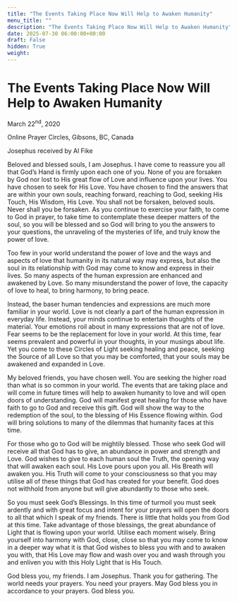 ```yaml
---
title: "The Events Taking Place Now Will Help to Awaken Humanity"
menu_title: ""
description: "The Events Taking Place Now Will Help to Awaken Humanity"
date: 2025-07-30 06:00:00+00:00
draft: False
hidden: True
weight:
---
```

# The Events Taking Place Now Will Help to Awaken Humanity

March 22<sup>nd</sup>, 2020

Online Prayer Circles, Gibsons, BC, Canada

Josephus received by Al Fike

Beloved and blessed souls, I am Josephus. I have come to reassure you all that God’s Hand is firmly upon each one of you. None of you are forsaken by God nor lost to His great flow of Love and influence upon your lives. You have chosen to seek for His Love. You have chosen to find the answers that are within your own souls, reaching forward, reaching to God, seeking His Touch, His Wisdom, His Love. You shall not be forsaken, beloved souls. Never shall you be forsaken. As you continue to exercise your faith, to come to God in prayer, to take time to contemplate these deeper matters of the soul, so you will be blessed and so God will bring to you the answers to your questions, the unraveling of the mysteries of life, and  truly know the power of love.

Too few in your world understand the power of love and the ways and aspects of love that humanity in its natural way may express, but also the soul in its relationship with God may come to know and express in their lives. So many aspects of the human expression are enhanced and awakened by Love. So many misunderstand the power of love, the capacity of love to heal, to bring harmony, to bring peace.

Instead, the baser human tendencies and expressions are much more familiar in your world. Love is not clearly a part of the human expression in everyday life. Instead, your minds continue to entertain thoughts of the material. Your emotions roil about in many expressions that are not of love. Fear seems to be the replacement for love in your world. At this time, fear seems prevalent and powerful in your thoughts, in your musings about life. Yet you come to these Circles of Light seeking healing and peace, seeking the Source of all Love so that you may be comforted, that your souls may be awakened and expanded in Love.

My beloved friends, you have chosen well. You are seeking the higher road than what is so common in your world. The events that are taking place and will come in future times will help to awaken humanity to love and will open doors of understanding. God will manifest great healing for those who have faith to go to God and receive this gift. God will show the way to the redemption of the soul, to the blessing of His Essence flowing within. God will bring solutions to many of the dilemmas that humanity faces at this time.

For those who go to God will be mightily blessed. Those who seek God will receive all that God has to give, an abundance in power and strength and Love. God wishes to give to each human soul the Truth, the opening way that will awaken each soul. His Love pours upon you all. His Breath will awaken you. His Truth will come to your consciousness so that you may utilise all of these things that God has created for your benefit. God does not withhold from anyone but will give abundantly to those who seek.

So you must seek God’s Blessings. In this time of turmoil you must seek ardently and with great focus and intent for your prayers will open the doors to all that which I speak of my friends. There is little that holds you from God at this time. Take advantage of those blessings, the great abundance of Light that is flowing upon your world. Utilise each moment wisely. Bring yourself into harmony with God, close, close so that you may come to know in a deeper way what it is that God wishes to bless you with and to awaken you with, that His Love may flow and wash over you and wash through you and enliven you with this Holy Light that is His Touch.

God bless you, my friends. I am Josephus. Thank you for gathering. The world needs your prayers. You need your prayers. May God bless you in accordance to your prayers. God bless you.
